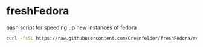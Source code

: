 # freshFedora
bash script for speeding up new instances of fedora

```bash
curl -fsSL https://raw.githubusercontent.com/Greenfelder/freshFedora/refs/heads/main/FreshFedora.sh |sh 
```
